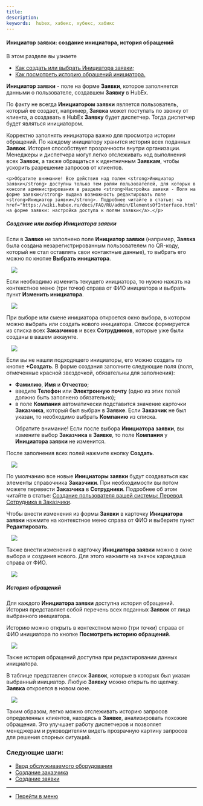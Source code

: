 ```yaml
---
title:
description:
keywords:  hubex, хабекс, хубекс, хабикс
---
```


#### Инициатор заявки: создание инициатора, история обращений
В этом разделе вы узнаете
<html>
<meta charset="utf-8">

<ul>
    <li><a href="#initiator">Как создать или выбрать Инициатора заявки;</a></li>
    <li><a href="#history">Как посмотреть историю обращений инициатора.</a></li>


</ul>
</html>

<body>
<p><strong>Инициатор заявки</strong> - поле на форме <strong>Заявки</strong>, которое заполняется данными о
    пользователе, создавшем
    <strong>Заявку</strong> в HubEx. </p>

<p>По факту не всегда <strong>Инициатором заявки</strong> является пользователь, который ее создает, например,
    <strong>Заявка</strong> может поступать по звонку от
    клиента, а создавать в HubEx <strong>Заявку</strong> будет диспетчер. Тогда диспетчер будет являться инициатором.
</p>

<p>Корректно заполнять инициатора важно для просмотра истории обращений. По каждому инициатору хранится история
    всех поданных <strong>Заявок</strong>. История способствует прозрачности внутри организации.
    Менеджеры и диспетчера
    могут легко отслеживать ход выполнения всех <strong>Заявок</strong>, а также обращаться к идентничным
    <strong>Заявкам</strong>, чтобы ускорить разрешение запросов
    от клиентов.</p>

    <p>Обратите внимание! Все действия над полем <strong>Инициатор заявки</strong> доступны только тем ролям пользователей, для которых в консоли администрирования в разделе <strong>Настройка заявки - Поля на форме заявки</strong> выдана возможность редактировать поле <strong>Инициатор заявки</strong>. Подробнее читайте в статье: <a href="https://wiki.hubex.ru/docs/FAQ/RU/admin/ElementsOfInterface.html">Поля на форме заявки: настройка доступа к полям заявки</a>.</p>

<h5 id="initiator">Создание или выбор Инициатора заявки</h5>
<p>Если в <strong>Заявке</strong> не заполнено поле <strong>Инициатор заявки</strong> (например, <strong>Заявка</strong>
    была создана
    незарегистрированным пользователем по QR-коду, который не стал оставлять свои контактные данные), то выбрать его
    можно по кнопке <strong>Выбрать
    инициатора</strong>. </p>


<div>
    <img style="margin: 0 auto; display: block; max-width: 95%;"
         src="/attachments/images/FAQ/USER/UsersRequests/Ticket.jpg"/>
</div>

<p>Если необходимо изменить текущего инициатора, то нужно нажать на контекстное меню (три точки) справа от ФИО
    инициатора и
    выбрать пункт <strong>Изменить инициатора</strong>.</p>

<div>
    <img style="margin: 0 auto; display: block; max-width: 95%;"
         src="/attachments/images/FAQ/USER/UsersRequests/Initiator.jpg"/>
</div>

<p>При выборе или смене инициатора откроется окно выбора, в котором можно выбрать или создать нового инициатора. Список
    формируется из списка всех <strong>Заказчиков</strong> и всех <strong>Сотрудников</strong>, которые уже были
    созданы в вашем аккаунте. </p>
<div>
    <img style="margin: 0 auto; display: block; max-width: 95%;"
         src="/attachments/images/FAQ/USER/UsersRequests/Initiator2.jpg"/>
</div>

<p>Если вы не нашли подходящего инициаторы, его можно создать по кнопке <strong>+Создать</strong>. В форме создания
    заполните следующие
    поля (поля, отмеченные красной звездочкой, обязательны для заполнения):</p>
<ul>
    <li><strong>Фамилию</strong>, <strong>Имя</strong> и <strong>Отчество</strong>;</li>
    <li>введите <strong>Телефон</strong> или <strong>Электронную почту</strong> (одно из этих полей должно быть
        заполнено обязательно);
    </li>
    <li>в поле <strong>Компания</strong> автоматически подставится значение карточки <strong>Заказчика</strong>, который
        был выбран в <strong>Заявке</strong>.
        Если <strong>Заказчик</strong>
        не был указан, то необходимо выбрать <strong>Компанию</strong> из списка.
        <p>Обратите внимание! Если после выбора <strong>Инициатора заявки</strong>, вы измените выбор
            <strong>Заказчика</strong> в <strong>Заявке</strong>, то поле <strong>Компания</strong> у
            <strong>Инициатора заявки</strong> не изменится.</p>
    </li>
</ul>

<p>После заполнения всех полей нажмите кнопку <strong>Создать</strong>.</p>
<div>
    <img style="margin: 0 auto; display: block; max-width: 95%;"
         src="/attachments/images/FAQ/USER/UsersRequests/Initiator3.jpg"/>
</div>

<p>По умолчанию все новые <strong>Инициаторы заявки</strong> будут создаваться как элементы справочника <strong>Заказчики</strong>. При необходимости вы
    потом можете перевести <strong>Заказчика</strong> в <strong>Сотрудники</strong>. Подробнее об этом читайте в статье: <a
            href="https://wiki.hubex.ru/docs/FAQ/RU/user/CreatingUser.html#movetocust">Создание пользователя
        вашей системы: Перевод Сотрудника в Заказчики</a>.</p>

<p>Чтобы внести изменения из формы <strong>Заявки</strong> в карточку <strong>Инициатора заявки</strong> нажмите на
    контекстное меню
    справа от ФИО и выберите пункт <strong>Редактировать</strong>.</p>
<div>
    <img style="margin: 0 auto; display: block; max-width: 95%;"
         src="/attachments/images/FAQ/USER/UsersRequests/Initiator4.jpg"/>
</div>

<p>Также внести изменения в карточку <strong>Инициатора заявки</strong> можно в окне выбора и создания нового. Для этого
    нажмите на значок
    карандаша справа от ФИО.</p>
<div>
    <img style="margin: 0 auto; display: block; max-width: 95%;"
         src="/attachments/images/FAQ/USER/UsersRequests/Initiator5.jpg"/>
</div>

<h5 id="history">История обращений</h5>
<p>Для каждого <strong>Инициатора заявки</strong> доступна история обращений. История представляет собой перечень всех
    поданных <strong>Заявок</strong> от лица выбранного инициатора.</p>
<p>Историю можно открыть в контекстном меню (три точки) справа от ФИО инициатора по кнопке <strong>Посмотреть историю
    обращений</strong>.</p>
<div>
    <img style="margin: 0 auto; display: block; max-width: 95%;"
         src="/attachments/images/FAQ/USER/UsersRequests/Initiator6.jpg"/>
</div>

<p>Также история обращений доступна при редактировании данных инициатора.</p>
<p>В таблице представлен список <strong>Заявок</strong>, которые в которых был указан выбранный инициатор. Любую
    <strong>Заявку</strong> можно открыть по
    щелчку. <strong>Заявка</strong> откроется в новом окне.</p>
<div>
    <img style="margin: 0 auto; display: block; max-width: 95%;"
         src="/attachments/images/FAQ/USER/UsersRequests/History.jpg"/>
</div>

<p>Таким образом, легко можно отслеживать историю запросов определенных клиентов, находясь в <strong>Заявке</strong>,
    анализировать похожие обращения. Это улучшает работу диспетчеров и позволяет
    менеджерам и руководителям видеть прозрачную картину запросов для решения спорных ситуаций.</p>
</body>

### Следующие шаги:
- [Ввод обслуживаемого оборудования](./CreatingObjects.md)
- [Создание заказчика](./CreatingCustomer.md)
- [Создание заявки](./CreatingTicket.md)


___
- [Перейти в меню](http://wiki.hubex.ru)

